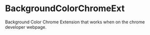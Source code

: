 # BackgroundColorChromeExt
Background Color Chrome Extension that works when on the chrome developer webpage.
